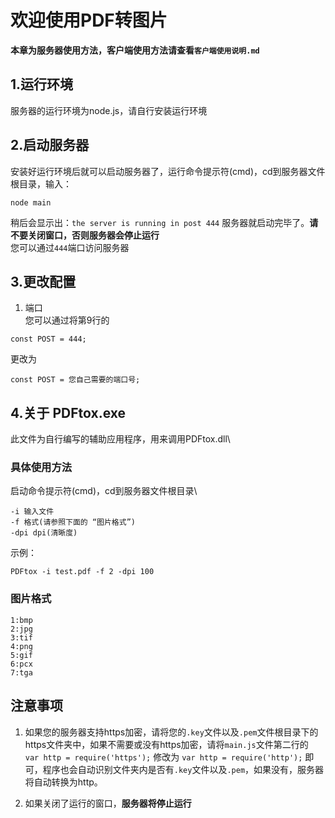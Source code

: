 # 欢迎使用PDF转图片
**本章为服务器使用方法，客户端使用方法请查看`客户端使用说明.md`**

## 1.运行环境
服务器的运行环境为node.js，请自行安装运行环境

## 2.启动服务器
安装好运行环境后就可以启动服务器了，运行命令提示符(cmd)，cd到服务器文件根目录，输入：
```
node main
```
稍后会显示出：`the server is running in post 444`
服务器就启动完毕了。**请不要关闭窗口，否则服务器会停止运行**\
您可以通过`444`端口访问服务器

## 3.更改配置
1. 端口\
您可以通过将第9行的
```
const POST = 444;
```
更改为
```
const POST = 您自己需要的端口号;
```

## 4.关于 PDFtox.exe
此文件为自行编写的辅助应用程序，用来调用PDFtox.dll\
### 具体使用方法
启动命令提示符(cmd)，cd到服务器文件根目录\
```
-i 输入文件
-f 格式(请参照下面的 “图片格式”)
-dpi dpi(清晰度)
```
示例：
```
PDFtox -i test.pdf -f 2 -dpi 100
```
### 图片格式
```
1:bmp
2:jpg
3:tif
4:png
5:gif
6:pcx
7:tga
```

## 注意事项
1. 如果您的服务器支持https加密，请将您的`.key`文件以及`.pem`文件根目录下的https文件夹中，如果不需要或没有https加密，请将`main.js`文件第二行的\
`var http = require('https');`
修改为
`var http = require('http');`
即可，程序也会自动识别文件夹内是否有`.key`文件以及`.pem`，如果没有，服务器将自动转换为http。

2. 如果关闭了运行的窗口，**服务器将停止运行**
